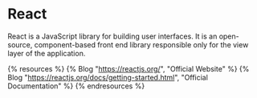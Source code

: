# React

React is a JavaScript library for building user interfaces. It is an open-source, component-based front end library responsible only for the view layer of the application.

{% resources %}
  {% Blog "https://reactjs.org/", "Official Website" %}
  {% Blog "https://reactjs.org/docs/getting-started.html", "Official Documentation" %}
{% endresources %}
